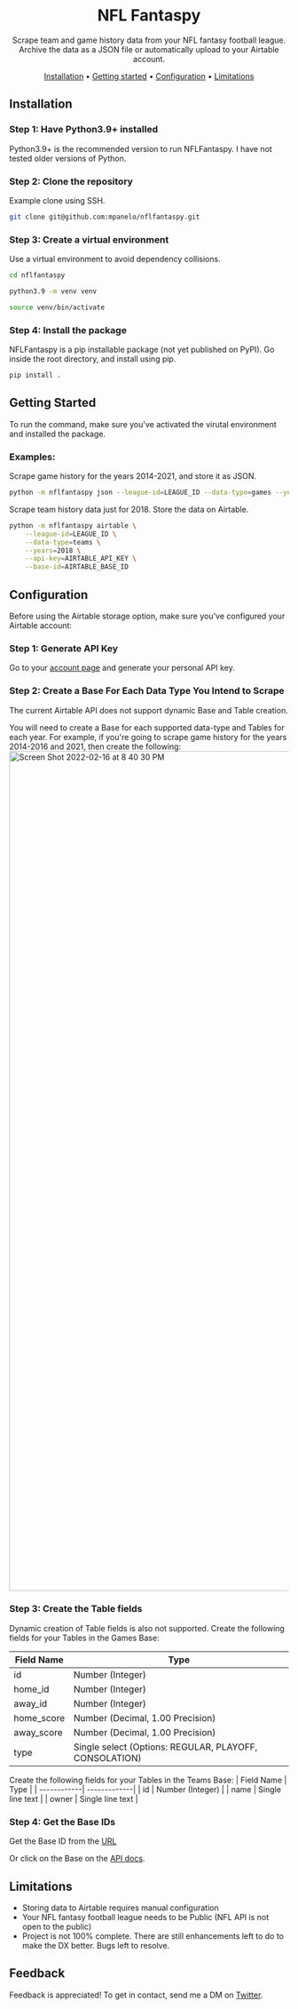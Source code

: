 <div align="center">

# NFL Fantaspy

Scrape team and game history data from your NFL fantasy football league. Archive the data as a JSON file or automatically upload to your Airtable account.

[Installation](#installation) •
[Getting started](#getting-started) •
[Configuration](#configuration) •
[Limitations](#limitations) 
</div>

## Installation
### Step 1: Have Python3.9+ installed
Python3.9+ is the recommended version to run NFLFantaspy. I have not tested older versions of Python.

### Step 2: Clone the repository
Example clone using SSH.
```bash
git clone git@github.com:mpanelo/nflfantaspy.git
```

### Step 3: Create a virtual environment
Use a virtual environment to avoid dependency collisions.
```bash
cd nflfantaspy 
```
```bash
python3.9 -m venv venv
```
```bash
source venv/bin/activate
```

### Step 4: Install the package
NFLFantaspy is a pip installable package (not yet published on PyPI). Go inside the root directory, and install using pip.
```bash
pip install .
```

## Getting Started
To run the command, make sure you've activated the virutal environment and installed the package.

### Examples:
Scrape game history for the years 2014-2021, and store it as JSON.
```bash
python -m nflfantaspy json --league-id=LEAGUE_ID --data-type=games --years=2014-2021
```

Scrape team history data just for 2018. Store the data on Airtable.
```bash
python -m nflfantaspy airtable \
    --league-id=LEAGUE_ID \
    --data-type=teams \
    --years=2018 \
    --api-key=AIRTABLE_API_KEY \
    --base-id=AIRTABLE_BASE_ID
```

## Configuration
Before using the Airtable storage option, make sure you've configured your Airtable account:
### Step 1: Generate API Key
Go to your [account page](https://airtable.com/account) and generate your personal API key.

### Step 2: Create a Base For Each Data Type You Intend to Scrape
The current Airtable API does not support dynamic Base and Table creation.

You will need to create a Base for each supported data-type and Tables for each year. For example, if you're going to scrape game history for the years 2014-2016 and 2021, then create the following:
<img width="1512" alt="Screen Shot 2022-02-16 at 8 40 30 PM" src="https://user-images.githubusercontent.com/17281354/154620254-45b0c2b1-a6e9-4923-b2ab-efcf8d6022f1.png">

### Step 3: Create the Table fields
Dynamic creation of Table fields is also not supported. Create the following fields for your Tables in the Games Base:

| Field Name  | Type |
| ------------| -------------|
| id          | Number (Integer) |
| home_id     | Number (Integer) |
| away_id     | Number (Integer) |
| home_score  | Number (Decimal, 1.00 Precision) |
| away_score  | Number (Decimal, 1.00 Precision) |
| type        | Single select (Options: REGULAR, PLAYOFF, CONSOLATION) |

Create the following fields for your Tables in the Teams Base:
| Field Name  | Type |
| ------------| -------------|
| id          | Number (Integer) |
| name        | Single line text |
| owner        | Single line text |

### Step 4: Get the Base IDs
Get the Base ID from the [URL](https://support.airtable.com/hc/en-us/articles/4405741487383-Understanding-Airtable-IDs)

Or click on the Base on the [API docs](https://airtable.com/api).

## Limitations
- Storing data to Airtable requires manual configuration
- Your NFL fantasy football league needs to be Public (NFL API is not open to the public)
- Project is not 100% complete. There are still enhancements left to do to make the DX better. Bugs left to resolve.

## Feedback
Feedback is appreciated! To get in contact, send me a DM on [Twitter](https://twitter.com/maupanelo).

